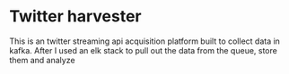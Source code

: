 # Twitter harvester

This is an twitter streaming api acquisition platform built to collect data in kafka.
After I used an elk stack to pull out the data from the queue, store them and analyze



